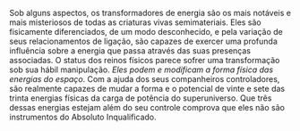 Sob alguns aspectos, os transformadores de energia são os mais notáveis e mais misteriosos de todas as criaturas vivas semimateriais. Eles são fisicamente diferenciados, de um modo desconhecido, e pela variação de seus relacionamentos de ligação, são capazes de exercer uma profunda influência sobre a energia que passa através das suas presenças associadas. O status dos reinos físicos parece sofrer uma transformação sob sua hábil manipulação. *Eles podem e modificam a forma física das energias do espaço*. Com a ajuda dos seus companheiros controladores, são realmente capazes de mudar a forma e o potencial de vinte e sete das trinta energias físicas da carga de potência do superuniverso. Que três dessas energias estejam além do seu controle comprova que eles não são instrumentos do Absoluto Inqualificado.